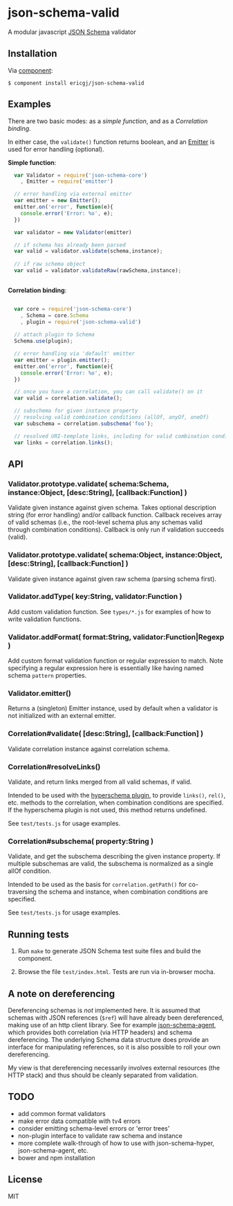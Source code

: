 
# json-schema-valid

  A modular javascript [JSON Schema][jsonschema] validator
  

## Installation

  Via [component][component]:

    $ component install ericgj/json-schema-valid

## Examples

  There are two basic modes: as a _simple function_, and as a _Correlation
  binding_.

  In either case, the `validate()` function returns boolean, and an
  [Emitter][emitter] is used for error handling (optional).

  __Simple function__:
  
```javascript
  var Validator = require('json-schema-core')
    , Emitter = require('emitter')

  // error handling via external emitter
  var emitter = new Emitter();
  emitter.on('error', function(e){
    console.error('Error: %o', e);
  })

  var validator = new Validator(emitter)

  // if schema has already been parsed
  var valid = validator.validate(schema,instance);
  
  // if raw schema object
  var valid = validator.validateRaw(rawSchema,instance);
  
```

  __Correlation binding__:

```javascript

  var core = require('json-schema-core')
    , Schema = core.Schema
    , plugin = require('json-schema-valid')
   
  // attach plugin to Schema 
  Schema.use(plugin);

  // error handling via 'default' emitter
  var emitter = plugin.emitter();
  emitter.on('error', function(e){
    console.error('Error: %o', e);
  })

  // once you have a correlation, you can call validate() on it
  var valid = correlation.validate();

  // subschema for given instance property
  // resolving valid combination conditions (allOf, anyOf, oneOf)
  var subschema = correlation.subschema('foo');

  // resolved URI-template links, including for valid combination conditions
  var links = correlation.links();

```

## API

### Validator.prototype.validate( schema:Schema, instance:Object, [desc:String], [callback:Function] )

  Validate given instance against given schema.
  Takes optional description string (for error handling) and/or
  callback function. Callback receives array of valid schemas (i.e.,
  the root-level schema plus any schemas valid through combination
  conditions). Callback is only run if validation succeeds (valid).

### Validator.prototype.validate( schema:Object, instance:Object, [desc:String], [callback:Function] )

  Validate given instance against given raw schema (parsing schema first).

### Validator.addType( key:String, validator:Function )

  Add custom validation function. See `types/*.js` for examples of how
  to write validation functions.

### Validator.addFormat( format:String, validator:Function|Regexp )

  Add custom format validation function or regular expression to match.
  Note specifying a regular expression here is essentially like having
  named schema `pattern` properties.

### Validator.emitter()

  Returns a (singleton) Emitter instance, used by default when a 
  validator is not initialized with an external emitter.
 

### Correlation#validate( [desc:String], [callback:Function] )

  Validate correlation instance against correlation schema. 

### Correlation#resolveLinks()

  Validate, and return links merged from all valid schemas, if valid.
  
  Intended to be used with the [hyperschema plugin][hyper], to provide
  `links()`, `rel()`, etc. methods to the correlation, when combination
  conditions are specified. If the hyperschema plugin is not used, this
  method returns undefined. 

  See `test/tests.js` for usage examples.

### Correlation#subschema( property:String )

  Validate, and get the subschema describing the given instance property.
  If multiple subschemas are valid, the subschema is normalized as a 
  single allOf condition.

  Intended to be used as the basis for `correlation.getPath()` for 
  co-traversing the schema and instance, when combination conditions are
  specified.

  See `test/tests.js` for usage examples. 

 
## Running tests

  1. Run `make` to generate JSON Schema test suite files and build the 
     component.

  2. Browse the file `test/index.html`. Tests are run via in-browser mocha.

## A note on dereferencing

  Dereferencing schemas is _not_ implemented here. It is assumed that schemas
  with JSON references (`$ref`) will have already been dereferenced, making use
  of an http client library. See for example [json-schema-agent][agent], which
  provides both correlation (via HTTP headers) and schema dereferencing. The
  underlying Schema data structure does provide an interface for manipulating
  references, so it is also possible to roll your own dereferencing.

  My view is that dereferencing necessarily involves external resources
  (the HTTP stack) and thus should be cleanly separated from validation.

## TODO

  - add common format validators
  - make error data compatible with tv4 errors
  - consider emitting schema-level errors or 'error trees'
  - non-plugin interface to validate raw schema and instance
  - more complete walk-through of how to use with json-schema-hyper,
    json-schema-agent, etc.
  - bower and npm installation

## License

  MIT


[component]: https://github.com/component/component
[jsonschema]: http://json-schema.org
[hyper]: https://github.com/ericgj/json-schema-hyper
[agent]: https://github.com/ericgj/json-schema-agent
[emitter]: https://github.com/component/emitter

